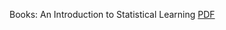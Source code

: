 Books:
An Introduction to Statistical Learning [PDF](http://faculty.marshall.usc.edu/gareth-james/ISL/)
